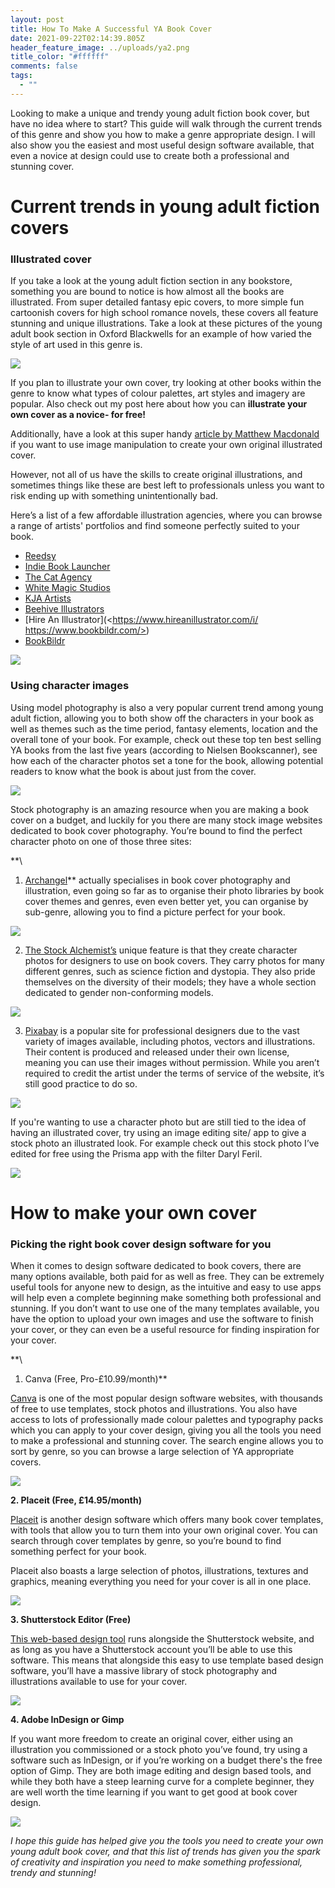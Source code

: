 ```yaml
---
layout: post
title: How To Make A Successful YA Book Cover
date: 2021-09-22T02:14:39.805Z
header_feature_image: ../uploads/ya2.png
title_color: "#ffffff"
comments: false
tags:
  - ""
---
```

<!--StartFragment-->

Looking to make a unique and trendy young adult fiction book cover, but have no idea where to start? This guide will walk through the current trends of this genre and show you how to make a genre appropriate design. I will also show you the easiest and most useful design software available, that even a novice at design could use to create both a professional and stunning cover.

# Current trends in young adult fiction covers

### Illustrated cover

If you take a look at the young adult fiction section in any bookstore, something you are bound to notice is how almost all the books are illustrated. From super detailed fantasy epic covers, to more simple fun cartoonish covers for high school romance novels, these covers all feature stunning and unique illustrations. Take a look at these pictures of the young adult book section in Oxford Blackwells for an example of how varied the style of art used in this genre is.

![](../uploads/ya1.png)

If you plan to illustrate your own cover, try looking at other books within the genre to know what types of colour palettes, art styles and imagery are popular. Also check out my post here about how you can **illustrate your own cover as a novice- for free!** 

Additionally, have a look at this super handy [article by Matthew Macdonald ](https://writingcooperative.com/how-to-illustrate-your-book-for-0-e1a5fe89375d)if you want to use image manipulation to create your own original illustrated cover.

However, not all of us have the skills to create original illustrations, and sometimes things like these are best left to professionals unless you want to risk ending up with something unintentionally bad. 

Here’s a list of a few affordable illustration agencies, where you can browse a range of artists' portfolios and find someone perfectly suited to your book. 

* [Reedsy](https://reedsy.com/hire/us/illustration/)
* [Indie Book Launcher](<https://www.indiebooklauncher.com/ https://indiebooklauncher.com/services/cover-design.php>)
* [The Cat Agency](https://catagencyinc.com/)
* [White Magic Studios](https://www.whitemagicstudios.co.uk/book-illustration-services)
* [KJA Artists](http://www.kja-illustrators.com/welcome)
* [Beehive Illustrators](https://www.beehiveillustration.com/)
* [Hire An Illustrator](<https://www.hireanillustrator.com/i/
  https://www.bookbildr.com/>)
* [BookBildr](https://www.bookbildr.com/)

![](../uploads/ya4.png)



### Using character images

Using model photography is also a very popular current trend among young adult fiction, allowing you to both show off the characters in your book as well as themes such as the time period, fantasy elements, location and the overall tone of your book. For example, check out these top ten best selling YA books from the last five years (according to Nielsen Bookscanner), see how each of the character photos set a tone for the book, allowing potential readers to know what the book is about just from the cover.

![](../uploads/ya2.png)



Stock photography is an amazing resource when you are making a book cover on a budget, and luckily for you there are many stock image websites dedicated to book cover photography. You’re bound to find the perfect character photo on one of those three sites:

**\
1. [Archangel](https://arcangel.com/)** actually specialises in book cover photography and illustration, even going so far as to organise their photo libraries by book cover themes and genres, even even better yet, you can organise by sub-genre, allowing you to find a picture perfect for your book.

![](../uploads/ya5.png)

2. [The Stock Alchemist’s](https://www.thestockalchemist.com/) unique feature is that they create character photos for designers to use on book covers. They carry photos for many different genres, such as science fiction and dystopia. They also pride themselves on the diversity of their models; they have a whole section dedicated to gender non-conforming models.

![](../uploads/ya6.png)



3. [Pixabay](https://pixabay.com/) is a popular site for professional designers due to the vast variety of images available, including photos, vectors and illustrations. Their content is produced and released under their own license, meaning you can use their images without permission. While you aren’t required to credit the artist under the terms of service of the website, it’s still good practice to do so.

![](../uploads/ya7.png)



If you're wanting to use a character photo but are still tied to the idea of having an illustrated cover, try using an image editing site/ app to give a stock photo an illustrated look. For example check out this stock photo I’ve edited for free using the Prisma app with the filter Daryl Feril.

![](../uploads/ya3.png)



# How to make your own cover

### Picking the right book cover design software for you

When it comes to design software dedicated to book covers, there are many options available, both paid for as well as free. They can be extremely useful tools for anyone new to design, as the intuitive and easy to use apps will help even a complete beginning make something both professional and stunning. If you don’t want to use one of the many templates available, you have the option to upload your own images and use the software to finish your cover, or they can even be a useful resource for finding inspiration for your cover.

**\
1. Canva (Free, Pro-£10.99/month)**

[Canva](https://www.canva.com/) is one of the most popular design software websites, with thousands of free to use templates, stock photos and illustrations. You also have access to lots of professionally made colour palettes and typography packs which you can apply to your cover design, giving you all the tools you need to make a professional and stunning cover. The search engine allows you to sort by genre, so you can browse a large selection of YA appropriate covers.

![](../uploads/ya8.png)

**2. Placeit (Free, £14.95/month)**

[Placeit](https://placeit.net/) is another design software which offers many book cover templates, with tools that allow you to turn them into your own original cover. You can search through cover templates by genre, so you’re bound to find something perfect for your book.

Placeit also boasts a large selection of photos, illustrations, textures and graphics, meaning everything you need for your cover is all in one place. 

![](../uploads/ya9.png)

**3. Shutterstock Editor (Free)**

[This web-based design tool](https://www.shutterstock.com/editor/image/) runs alongside the Shutterstock website, and as long as you have a Shutterstock account you’ll be able to use this software. This means that alongside this easy to use template based design software, you’ll have a massive library of stock photography and illustrations available to use for your cover.

![](../uploads/ya10.png)

**4. Adobe InDesign or Gimp**

If you want more freedom to create an original cover, either using an illustration you commissioned or a stock photo you’ve found, try using a software such as InDesign, or if you’re working on a budget there's the free option of Gimp. They are both image editing and design based tools, and while they both have a steep learning curve for a complete beginner, they are well worth the time learning if you want to get good at book cover design.

![](../uploads/ya11.png)







*I hope this guide has helped give you the tools you need to create your own young adult book cover, and that this list of trends has given you the spark of creativity and inspiration you need to make something professional, trendy and stunning!*







<!--EndFragment-->